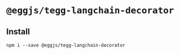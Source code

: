 # `@eggjs/tegg-langchain-decorator`

## Install

```shell
npm i --save @eggjs/tegg-langchain-decorator
```
